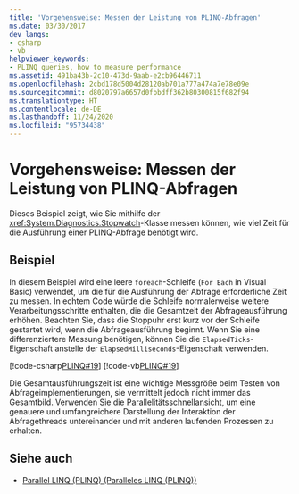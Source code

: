 ```yaml
---
title: 'Vorgehensweise: Messen der Leistung von PLINQ-Abfragen'
ms.date: 03/30/2017
dev_langs:
- csharp
- vb
helpviewer_keywords:
- PLINQ queries, how to measure performance
ms.assetid: 491ba43b-2c10-473d-9aab-e2cb96446711
ms.openlocfilehash: 2cbd178d5004d28120ab701a777a474a7e78e09e
ms.sourcegitcommit: d8020797a6657d0fbbdff362b80300815f682f94
ms.translationtype: HT
ms.contentlocale: de-DE
ms.lasthandoff: 11/24/2020
ms.locfileid: "95734438"
---
```

# <a name="how-to-measure-plinq-query-performance"></a>Vorgehensweise: Messen der Leistung von PLINQ-Abfragen

Dieses Beispiel zeigt, wie Sie mithilfe der <xref:System.Diagnostics.Stopwatch>-Klasse messen können, wie viel Zeit für die Ausführung einer PLINQ-Abfrage benötigt wird.  
  
## <a name="example"></a>Beispiel  

 In diesem Beispiel wird eine leere `foreach`-Schleife (`For Each` in Visual Basic) verwendet, um die für die Ausführung der Abfrage erforderliche Zeit zu messen. In echtem Code würde die Schleife normalerweise weitere Verarbeitungsschritte enthalten, die die Gesamtzeit der Abfrageausführung erhöhen. Beachten Sie, dass die Stoppuhr erst kurz vor der Schleife gestartet wird, wenn die Abfrageausführung beginnt. Wenn Sie eine differenziertere Messung benötigen, können Sie die `ElapsedTicks`-Eigenschaft anstelle der `ElapsedMilliseconds`-Eigenschaft verwenden.  
  
 [!code-csharp[PLINQ#19](../../../samples/snippets/csharp/VS_Snippets_Misc/plinq/cs/measure2.cs#19)]
 [!code-vb[PLINQ#19](../../../samples/snippets/visualbasic/VS_Snippets_Misc/plinq/vb/measure2.vb#19)]  
  
 Die Gesamtausführungszeit ist eine wichtige Messgröße beim Testen von Abfrageimplementierungen, sie vermittelt jedoch nicht immer das Gesamtbild. Verwenden Sie die [Parallelitätsschnellansicht](/visualstudio/profiling/concurrency-visualizer), um eine genauere und umfangreichere Darstellung der Interaktion der Abfragethreads untereinander und mit anderen laufenden Prozessen zu erhalten.  
  
## <a name="see-also"></a>Siehe auch

- [Parallel LINQ (PLINQ) (Paralleles LINQ (PLINQ))](introduction-to-plinq.md)
